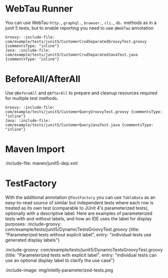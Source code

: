# WebTau Runner

You can use WebTau `http.`, `graphql.`, `browser.`, `cli.`, `db.` methods as in a junit 5 tests, but to enable reporting you need to use 
`@WebTau` annotation

```tabs
Groovy: :include-file: com/example/tests/junit5/CustomerCrudSeparatedGroovyTest.groovy {commentsType: "inline"}
Java: :include-file: com/example/tests/junit5/CustomerCrudSeparatedJavaTest.java {commentsType: "inline"}
```

# BeforeAll/AfterAll

Use `@BeforeAll` and `@AfterAll` to prepare and cleanup resources required for multiple test methods.

```tabs
Groovy: :include-file: com/example/tests/junit5/CustomerQueryGroovyTest.groovy {commentsType: "inline"}
Java: :include-file: com/example/tests/junit5/CustomerQueryJavaTest.java {commentsType: "inline"}
```

# Maven Import

:include-file: maven/junit5-dep.xml

# TestFactory

With the additional annotation `@TestFactory` you can use `TableData` as an easy-to-read source of 
similar but independent tests where each row is treated as its own test (comparable to JUnit 4's 
parameterized tests), optionally with a descriptive label. 
Here are examples of parameterized tests with and without labels, and how an IDE uses the label for display purposes:
:include-groovy: com/example/tests/junit5/DynamicTestsGroovyTest.groovy {title: "Parameterized tests without explicit label", entry: "individual tests use generated display labels"}

:include-groovy: com/example/tests/junit5/DynamicTestsGroovyTest.groovy {title: "Parameterized tests with explicit label", entry: "individual tests can use an optional display label to clarify the use case"}

:include-image: img/intellij-parameterized-tests.png
